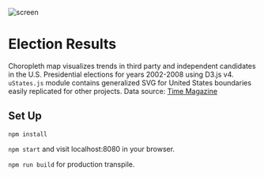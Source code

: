 ![screen](https://adamsgreg.net/img/FullScreen10.jpg "Election Results")

# Election Results

Choropleth map visualizes trends in third party and independent candidates in the U.S. Presidential elections for years 2002-2008 using D3.js v4.  `uStates.js` module contains generalized SVG for United States boundaries easily replicated for other projects. Data source: [Time Magazine](https://github.com/TimeMagazine/presidential-election-results/tree/master/data)

## Set Up

`npm install`

`npm start` and visit localhost:8080 in your browser.

`npm run build` for production transpile.